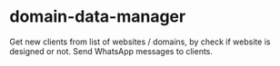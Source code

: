 # domain-data-manager
Get new clients from list of websites / domains, by check if website is designed or not. Send WhatsApp messages to clients.
